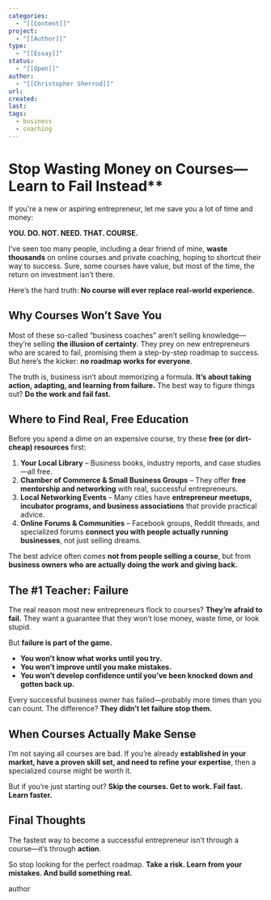 ```yaml
---
categories:
  - "[[Content]]"
project:
  - "[[Author]]"
type:
  - "[[Essay]]"
status:
  - "[[Open]]"
author:
  - "[[Christopher Sherrod]]"
url: 
created:
last:
tags:
  - business
  - coaching
---
```

# Stop Wasting Money on Courses—Learn to Fail Instead**  

If you're a new or aspiring entrepreneur, let me save you a lot of time and money:  

**YOU. DO. NOT. NEED. THAT. COURSE.**  

I’ve seen too many people, including a dear friend of mine, **waste thousands** on online courses and private coaching, hoping to shortcut their way to success. Sure, some courses have value, but most of the time, the return on investment isn’t there.  

Here’s the hard truth: **No course will ever replace real-world experience.**  

## **Why Courses Won’t Save You**  

Most of these so-called “business coaches” aren’t selling knowledge—they’re selling **the illusion of certainty**. They prey on new entrepreneurs who are scared to fail, promising them a step-by-step roadmap to success. But here’s the kicker: **no roadmap works for everyone**.  

The truth is, business isn’t about memorizing a formula. **It’s about taking action, adapting, and learning from failure.** The best way to figure things out? **Do the work and fail fast.**  

## **Where to Find Real, Free Education**  

Before you spend a dime on an expensive course, try these **free (or dirt-cheap) resources** first:  

1. **Your Local Library** – Business books, industry reports, and case studies—all free.  
2. **Chamber of Commerce & Small Business Groups** – They offer **free mentorship and networking** with real, successful entrepreneurs.  
3. **Local Networking Events** – Many cities have **entrepreneur meetups, incubator programs, and business associations** that provide practical advice.  
4. **Online Forums & Communities** – Facebook groups, Reddit threads, and specialized forums **connect you with people actually running businesses**, not just selling dreams.  

The best advice often comes **not from people selling a course**, but from **business owners who are actually doing the work and giving back.**  

## **The #1 Teacher: Failure**  

The real reason most new entrepreneurs flock to courses? **They’re afraid to fail.** They want a guarantee that they won’t lose money, waste time, or look stupid.  

But **failure is part of the game.**  

- **You won’t know what works until you try.**  
- **You won’t improve until you make mistakes.**  
- **You won’t develop confidence until you’ve been knocked down and gotten back up.**  

Every successful business owner has failed—probably more times than you can count. The difference? **They didn’t let failure stop them.**  

## **When Courses Actually Make Sense**  

I’m not saying all courses are bad. If you’re already **established in your market, have a proven skill set, and need to refine your expertise**, then a specialized course might be worth it.  

But if you’re just starting out? **Skip the courses. Get to work. Fail fast. Learn faster.**  

## **Final Thoughts**  

The fastest way to become a successful entrepreneur isn’t through a course—it’s through **action**.  

So stop looking for the perfect roadmap. **Take a risk. Learn from your mistakes. And build something real.**

author
